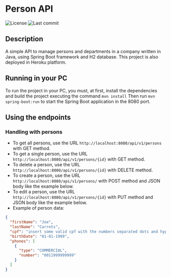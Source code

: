 # Person API

![License](https://img.shields.io/github/license/kleysonfmadruga/personapi)
![Last commit](https://img.shields.io/github/last-commit/kleysonfmadruga/personapi)

## Description
A simple API to manage persons and departments in a company written in Java, using Spring Boot framework and H2 database. This project is also deployed in Heroku platform.

## Running in your PC
To run the project in your PC, you must, at first, install the dependencies and build the project executing the command ```mvn install```
Then run ```mvn spring-boot:run``` to start the Spring Boot application in the 8080 port.

## Using the endpoints
### Handling with persons
- To get all persons, use the URL ```http://localhost:8080/api/v1/persons``` with GET method.
- To get a single person, use the URL ```http://localhost:8080/api/v1/persons/{id}``` with GET method.
- To delete a person, use the URL ```http://localhost:8080/api/v1/persons/{id}``` with DELETE method.
- To create a person, use the URL ```http://localhost:8080/api/v1/persons/``` with POST method and JSON body like the example below.
- To edit a person, use the URL ```http://localhost:8080/api/v1/persons/{id}``` with PUT method and JSON body like the example below.
- Example of person data:
```json
{
  "firstName": "Joe",
  "lastName": "Carrots",
  "cpf": "insert some valid cpf with the numbers separated dots and hyphen",
  "birthDate": "01-01-1999",
  "phones": [
    {
      "type": "COMMERCIAL",
      "number": "0011999999999"
    }
  ]
}
```
